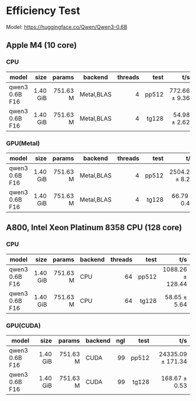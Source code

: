 # Efficiency Test

Model: https://huggingface.co/Qwen/Qwen3-0.6B

## Apple M4 (10 core)

### CPU

| model                          |       size |     params | backend    | threads |            test |                  t/s |
| ------------------------------ | ---------: | ---------: | ---------- | ------: | --------------: | -------------------: |
| qwen3 0.6B F16                 |   1.40 GiB |   751.63 M | Metal,BLAS |       4 |           pp512 |        772.66 ± 9.36 |
| qwen3 0.6B F16                 |   1.40 GiB |   751.63 M | Metal,BLAS |       4 |           tg128 |         54.98 ± 2.62 |

### GPU(Metal)

| model                          |       size |     params | backend    | threads |            test |                  t/s |
| ------------------------------ | ---------: | ---------: | ---------- | ------: | --------------: | -------------------: |
| qwen3 0.6B F16                 |   1.40 GiB |   751.63 M | Metal,BLAS |       4 |           pp512 |       2504.29 ± 8.20 |
| qwen3 0.6B F16                 |   1.40 GiB |   751.63 M | Metal,BLAS |       4 |           tg128 |         66.79 ± 0.41 |

## A800, Intel Xeon Platinum 8358 CPU (128 core)

### CPU

| model                          |       size |     params | backend    | threads |            test |                  t/s |
| ------------------------------ | ---------: | ---------: | ---------- | ------: | --------------: | -------------------: |
| qwen3 0.6B F16                 |   1.40 GiB |   751.63 M | CPU        |      64 |           pp512 |     1088.26 ± 128.44 |
| qwen3 0.6B F16                 |   1.40 GiB |   751.63 M | CPU        |      64 |           tg128 |         58.65 ± 5.64 |

### GPU(CUDA)

| model                          |       size |     params | backend    | ngl |            test |                  t/s |
| ------------------------------ | ---------: | ---------: | ---------- | --: | --------------: | -------------------: |
| qwen3 0.6B F16                 |   1.40 GiB |   751.63 M | CUDA       |  99 |           pp512 |    24335.09 ± 171.34 |
| qwen3 0.6B F16                 |   1.40 GiB |   751.63 M | CUDA       |  99 |           tg128 |        168.67 ± 0.53 |